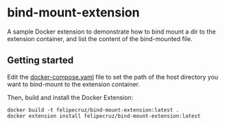 # bind-mount-extension

A sample Docker extension to demonstrate how to bind mount a dir to the extension container, and list the content of the bind-mounted file.

## Getting started

Edit the [docker-compose.yaml](./docker-compose.yaml#L5) file to set the path of the host directory you want to bind-mount to the extension container.

Then, build and install the Docker Extension:

```cli
docker build -t felipecruz/bind-mount-extension:latest .
docker extension install felipecruz/bind-mount-extension:latest
```
